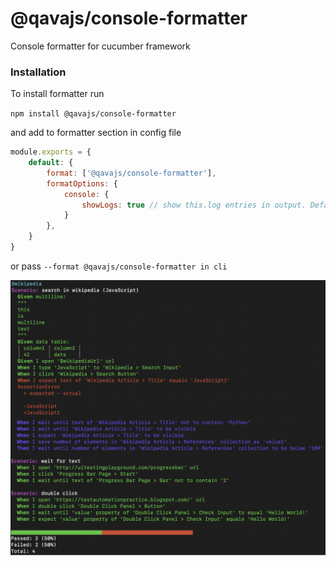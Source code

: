 # @qavajs/console-formatter

Console formatter for cucumber framework

### Installation
To install formatter run

`npm install @qavajs/console-formatter`

and add to formatter section in config file

```javascript
module.exports = {
    default: {
        format: ['@qavajs/console-formatter'],
        formatOptions: {
            console: {
                showLogs: true // show this.log entries in output. Default - false
            }
        },
    }
}
```

or pass `--format @qavajs/console-formatter in cli`
             
![](assets/report_example.png)



